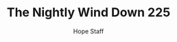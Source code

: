 ---
image: /assets/img/nwd/225_nwd_ephesians_1_18_a_tlb.png
title: The Nightly Wind Down 225
categories:
  - The Nightly Wind Down
author: Hope Staff
notes: The Nightly Wind Down 225
embed: >-
  EMBED_GOES_HERE
transcript: >-
  SOME LINES OF TEXT START HERE
---